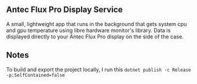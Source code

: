 ## Antec Flux Pro Display Service
A small, lightweight app that runs in the background that gets system cpu and gpu temperature using libre hardware monitor's library. Data is displayed directly to your Antec Flux Pro display on the side of the case. 

## Notes
To build and export the project locally, I run this
`dotnet publish -c Release -p:SelfContained=false`
